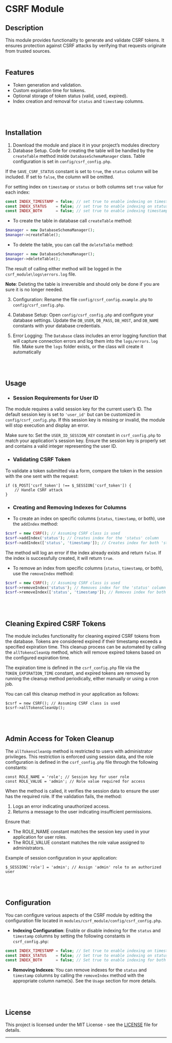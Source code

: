 # CSRF Module

## Description
This module provides functionality to generate and validate CSRF tokens. It ensures protection against CSRF attacks by verifying that requests originate from trusted sources.
<br> 
<br> 

## Features
- Token generation and validation.
- Custom expiration time for tokens.
- Optional storage of token status (valid, used, expired).
- Index creation and removal for `status` and `timestamp` columns.
<br> 
<br> 

## Installation

1. Download the module and place it in your project’s modules directory
2. Database Setup. Code for creating the table will be handled by the `createTable` method inside `DatabaseSchemaManager` class. Table configuration is set in `config/csrf_config.php`.

If the `SAVE_CSRF_STATUS` constant is set to `true`, the `status` column will be included. If set to `false`, the column will be omitted.

For setting index on `timestamp` or `status` or both columns set `true` value for each index:

```php
const INDEX_TIMESTAMP = false; // set true to enable indexing on timestamp column
const INDEX_STATUS    = false; // set true to enable indexing on status column
const INDEX_BOTH      = false; // set true to enable indexing timestamp and status columns
```

- To create the table in database call `createTable` method:

```php
$manager = new DatabaseSchemaManager();
$manager->createTable();
```

- To delete the table, you can call the `deleteTable` method:

```php
$manager = new DatabaseSchemaManager();
$manager->deleteTable();
```

The result of calling either method will be logged in the `csrf_module\logs\errors.log` file.

**Note**: Deleting the table is irreversible and should only be done if you are sure it is no longer needed.

3. Configuration: Rename the file `config/csrf_config.example.php` to `config/csrf_config.php`.

4. Database Setup: Open `config/csrf_config.php` and configure your database settings. Update the `DB_USER`, `DB_PASS`, `DB_HOST`, and `DB_NAME` constants with your database credentials.

5. Error Logging: The `Database` class includes an error logging function that will capture connection errors and log them into the `logs/errors.log` file. Make sure the `logs` folder exists, or the class will create it automatically
<br> 
<br> 

## Usage

- ### Session Requirements for User ID

The module requires a valid session key for the current user’s ID. The default session key is set to `'user_id'` but can be customized in `config/csrf_config.php`. If this session key is missing or invalid, the module will stop execution and display an error.

Make sure to:
    Set the `USER_ID_SESSION_KEY` constant in `csrf_config.php` to match your application's session key.
    Ensure the session key is properly set and contains a valid integer representing the user ID.

- ### Validating CSRF Token
To validate a token submitted via a form, compare the token in the session with the one sent with the request:
```
if ($_POST['csrf_token'] !== $_SESSION['csrf_token']) {
    // Handle CSRF attack
}
```

- ### Creating and Removing Indexes for Columns

- To create an index on specific columns (`status`, `timestamp`, or both), use the `addIndex` method:

```php
$csrf = new CSRF(); // Assuming CSRF class is used
$csrf->addIndex('status'); // Creates index for the 'status' column
$csrf->addIndex(['status', 'timestamp']); // Creates index for both 'status' and 'timestamp' columns
```

The method will log an error if the index already exists and return `false`. If the index is successfully created, it will return `true`.

- To remove an index from specific columns (`status`, `timestamp`, or both), use the `removeIndex` method:

```php
$csrf = new CSRF(); // Assuming CSRF class is used
$csrf->removeIndex('status'); // Removes index for the 'status' column
$csrf->removeIndex(['status', 'timestamp']); // Removes index for both 'status' and 'timestamp' columns
```
<br> 
<br> 

## Cleaning Expired CSRF Tokens

The module includes functionality for cleaning expired CSRF tokens from the database. Tokens are considered expired if their timestamp exceeds a specified expiration time. This cleanup process can be automated by calling the `allTokensCleanUp` method, which will remove expired tokens based on the configured expiration time.

The expiration time is defined in the `csrf_config.php` file via the `TOKEN_EXPIRATION_TIME` constant, and expired tokens are removed by running the cleanup method periodically, either manually or using a cron job.

You can call this cleanup method in your application as follows:
```
$csrf = new CSRF(); // Assuming CSRF class is used
$csrf->allTokensCleanUp();
```
<br> 
<br> 

## Admin Access for Token Cleanup
The `allTokensCleanUp` method is restricted to users with administrator privileges. This restriction is enforced using session data, and the role configuration is defined in the `csrf_config.php` file through the following constants:
```
const ROLE_NAME = 'role'; // Session key for user role
const ROLE_VALUE = 'admin'; // Role value required for access
```
When the method is called, it verifies the session data to ensure the user has the required role. If the validation fails, the method:

1. Logs an error indicating unauthorized access.
2. Returns a message to the user indicating insufficient permissions.

Ensure that:
- The ROLE_NAME constant matches the session key used in your application for user roles.
- The ROLE_VALUE constant matches the role value assigned to administrators.

Example of session configuration in your application:
```
$_SESSION['role'] = 'admin'; // Assign 'admin' role to an authorized user
```
<br> 
<br> 

## Configuration
You can configure various aspects of the CSRF module by editing the configuration file located in `modules/csrf_module/config/csrf_config.php`.

- **Indexing Configuration**: Enable or disable indexing for the `status` and `timestamp` columns by setting the following constants in `csrf_config.php`:

```php
const INDEX_TIMESTAMP = false; // Set true to enable indexing on timestamp column
const INDEX_STATUS    = false; // Set true to enable indexing on status column
const INDEX_BOTH      = false; // Set true to enable indexing for both timestamp and status columns
```

- **Removing Indexes**: You can remove indexes for the `status` and `timestamp` columns by calling the `removeIndex` method with the appropriate column name(s). See the `Usage` section for more details.
<br> 
<br> 

## License

This project is licensed under the MIT License - see the [LICENSE](https://opensource.org/licenses/MIT) file for details.

---